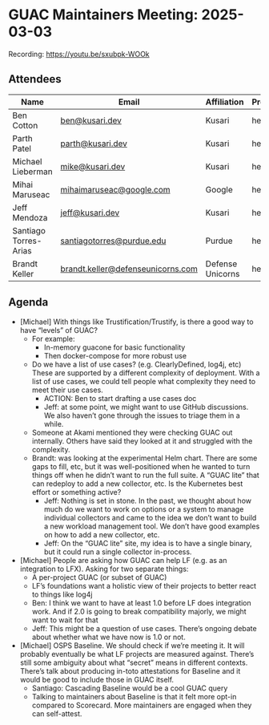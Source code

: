 # GUAC Maintainers Meeting: 2025-03-03

Recording: https://youtu.be/sxubpk-WOOk

## Attendees

| Name | Email | Affiliation | Pronouns
| ---- | ----- | ----------- | --------
| Ben Cotton | ben@kusari.dev | Kusari | he/him
| Parth Patel | parth@kusari.dev | Kusari | he/him
| Michael Lieberman | mike@kusari.dev | Kusari | he/him
| Mihai Maruseac | mihaimaruseac@google.com | Google | he/him
| Jeff Mendoza | jeff@kusari.dev | Kusari | he/him
| Santiago Torres-Arias | santiagotorres@purdue.edu | Purdue | he/him
| Brandt Keller | brandt.keller@defenseunicorns.com | Defense Unicorns | he/him

## Agenda

* [Michael] With things like Trustification/Trustify, is there a good way to have “levels” of GUAC?
    * For example:
        * In-memory guacone for basic functionality
        * Then docker-compose for more robust use
    * Do we have a list of use cases? (e.g. ClearlyDefined, log4j, etc) These are supported by a different complexity of deployment. With a list of use cases, we could tell people what complexity they need to meet their use cases.
        * ACTION: Ben to start drafting a use cases doc
        * Jeff: at some point, we might want to use GitHub discussions. We also haven’t gone through the issues to triage them in a while.
    * Someone at Akami mentioned they were checking GUAC out internally. Others have said they looked at it and struggled with the complexity.
    * Brandt: was looking at the experimental Helm chart. There are some gaps to fill, etc, but it was well-positioned when he wanted to turn things off when he didn’t want to run the full suite. A “GUAC lite” that can redeploy to add a new collector, etc. Is the Kubernetes best effort or something active?
        * Jeff: Nothing is set in stone. In the past, we thought about how much do we want to work on options or a system to manage individual collectors and came to the idea we don’t want to build a new workload management tool. We don’t have good examples on how to add a new collector, etc.
        * Jeff: On the “GUAC lite” site, my idea is to have a single binary, but it could run a single collector in-process.
* [Michael] People are asking how GUAC can help LF (e.g. as an integration to LFX). Asking for two separate things:
    * A per-project GUAC (or subset of GUAC)
    * LF’s foundations want a holistic view of their projects to better react to things like log4j
    * Ben: I think we want to have at least 1.0 before LF does integration work. And if 2.0 is going to break compatibility majorly, we might want to wait for that
    * Jeff: This might be a question of use cases. There’s ongoing debate about whether what we have now is 1.0 or not.
* [Michael] OSPS Baseline. We should check if we’re meeting it. It will probably eventually be what LF projects are measured against. There’s still some ambiguity about what “secret” means in different contexts. There’s talk about producing in-toto attestations for Baseline and it would be good to include those in GUAC itself.
    * Santiago: Cascading Baseline would be a cool GUAC query
    * Talking to maintainers about Baseline is that it felt more opt-in compared to Scorecard. More maintainers are engaged when they can self-attest.
